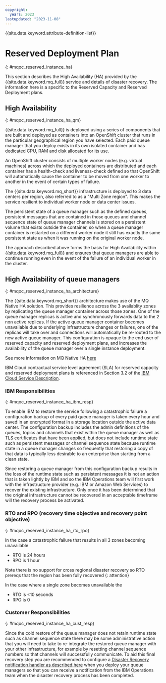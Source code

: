 ```yaml
---
copyright:
  years: 2023
lastupdated: "2023-11-08"
---
```


{{site.data.keyword.attribute-definition-list}}

# Reserved Deployment Plan
{: #mqoc_reserved_instance_ha}

This section describes the High Availability (HA) provided by the {{site.data.keyword.mq_full}} service and details of disaster recovery.
The information here is a specific to the Reserved Capacity and Reserved Deployment plans.

## High Availability
{: #mqoc_reserved_instance_ha_qm}

{{site.data.keyword.mq_full}} is deployed using a series of components that are built and deployed as containers into an OpenShift cluster that runs in the particular geographical region you have selected. Each paid queue manager that you deploy exists in its own isolated container and has dedicated CPU, RAM and disk allocated for its use.

An OpenShift cluster consists of multiple worker nodes (e.g. virtual machines) across which the deployed containers are distributed and each container has a health-check and liveness-check defined so that OpenShift will automatically cause the container to be moved from one worker to another in the event of certain types of failure.

The {{site.data.keyword.mq_short}} infrastructure is deployed to 3 data centers per region, also referred to as a "Multi Zone region".  This makes the service resilient to individual worker node or data center issues.

The persistent state of a queue manager such as the defined queues, persistent messages that are contained in those queues and channel sequence state of queue manager channels is stored on a persistent volume that exists outside the container, so when a queue manager container is restarted on a different worker node it still has exactly the same persistent state as when it was running on the original worker node.

The approach described above forms the basis for High Availability within {{site.data.keyword.mq_full}} and ensures that queue managers are able to continue running even in the event of the failure of an individual worker in the cluster.

## High Availability of queue managers
{: #mqoc_reserved_instance_ha_architecture}

The {{site.data.keyword.mq_short}} architecture makes use of the MQ Native HA solution.  This provides resilience across the 3 availablity zones by replicating the queue manager container across those zones.  One of the queue manager replicas is active and synchronously forwards data to the 2 non active replicas.  If the active queue manager container becomes unavailable due to underlying infrastructure changes or failures, one of the replicas will take over and connections will automatically be re-routed to the new active queue manager.  This configuration is opaque to the end user of reserved capacity and reserved deployment plans, and increases the availability of the queue manager over a single instance deployment.

See more information on MQ Native HA [here](https://www.ibm.com/docs/en/ibm-mq/latest?topic=configurations-native-ha)

IBM Cloud contractual service level agreement (SLA) for reserved capacity and reserved deployment plans is referenced in Section 3.2 of the [IBM Cloud Service Description](https://www-03.ibm.com/software/sla/sladb.nsf/sla/bm).

### IBM Responsibilities
{: #mqoc_reserved_instance_ha_ibm_resp}

To enable IBM to restore the service following a catastrophic failure a configuration backup of every paid queue manager is taken every hour and saved in an encrypted format in a storage location outside the active data center. The configuration backup includes the admin definitions of the queues, topics and channels that exist within the queue manager as well as TLS certificates that have been applied, but does not include runtime state such as persistent messages or channel sequence state because runtime state in a queue manager changes so frequently that restoring a copy of that data is typically less desirable to an enterprise than starting from a clean state.

Since restoring a queue manager from this configuration backup results in the loss of the runtime state such as persistent messages it is not an action that is taken lightly by IBM and so the IBM Operations team will first work with the infrastructure provider (e.g. IBM or Amazon Web Services) to recover the existing infrastructure. Only once it has been determined that the original infrastructure cannot be recovered in an acceptable timeframe will the recovery process be activated.

### RTO and RPO (recovery time objective and recovery point objective)
{: #mqoc_reserved_instance_ha_rto_rpo}

In the case a catastrophic failure that results in all 3 zones becoming unavailable
- RTO is 24 hours
- RPO is 1 hour

Note there is no support for cross regional disaster recovery so RTO prereqs that the region has been fully recovered
{: attention}

In the case where a single zone becomes unavailable the
- RTO is <10 seconds
- RPO is 0

### Customer Responsibilities
{: #mqoc_reserved_instance_ha_cust_resp}

Since the cold restore of the queue manager does not retain runtime state such as channel sequence state there may be some administrative action that you will need to take to re-integrate the restored queue manager with your other infrastructure, for example by resetting channel sequence numbers so that channels will successfully communicate. To aid this final recovery step you are recommended to configure a [Disaster Recovery notification handler as described here](/docs/services/mqcloud?topic=mqcloud-mqoc_dr_notifications) when you deploy your queue managers so that you can receive a notification from the IBM Operations team when the disaster recovery process has been completed.
